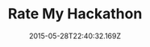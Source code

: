 ---
title: Rate My Hackathon
date: "2015-05-28T22:40:32.169Z"
category: fullstack
tags: ['web', 'javascript', 'react', 'mongodb', 'express', 'node']
image: './image.jpg'
github: 'https://github.com/lumamoto/rate-my-hackathon'
description: "Hackers are able to search for hackathons based on their interests as well as anonymously share their experiences at hackathons they have participated in."
---